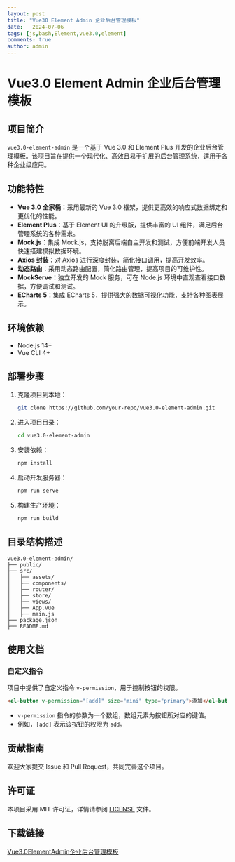 ```yaml
---
layout: post
title: "Vue30 Element Admin 企业后台管理模板"
date:   2024-07-06
tags: [js,bash,Element,vue3.0,element]
comments: true
author: admin
---
```

# Vue3.0 Element Admin 企业后台管理模板

## 项目简介

`vue3.0-element-admin` 是一个基于 Vue 3.0 和 Element Plus 开发的企业后台管理模板。该项目旨在提供一个现代化、高效且易于扩展的后台管理系统，适用于各种企业级应用。

## 功能特性

- **Vue 3.0 全家桶**：采用最新的 Vue 3.0 框架，提供更高效的响应式数据绑定和更优化的性能。
- **Element Plus**：基于 Element UI 的升级版，提供丰富的 UI 组件，满足后台管理系统的各种需求。
- **Mock.js**：集成 Mock.js，支持脱离后端自主开发和测试，方便前端开发人员快速搭建模拟数据环境。
- **Axios 封装**：对 Axios 进行深度封装，简化接口调用，提高开发效率。
- **动态路由**：采用动态路由配置，简化路由管理，提高项目的可维护性。
- **MockServe**：独立开发的 Mock 服务，可在 Node.js 环境中直观查看接口数据，方便调试和测试。
- **ECharts 5**：集成 ECharts 5，提供强大的数据可视化功能，支持各种图表展示。

## 环境依赖

- Node.js 14+
- Vue CLI 4+

## 部署步骤

1. 克隆项目到本地：
   ```bash
   git clone https://github.com/your-repo/vue3.0-element-admin.git
   ```

2. 进入项目目录：
   ```bash
   cd vue3.0-element-admin
   ```

3. 安装依赖：
   ```bash
   npm install
   ```

4. 启动开发服务器：
   ```bash
   npm run serve
   ```

5. 构建生产环境：
   ```bash
   npm run build
   ```

## 目录结构描述

```
vue3.0-element-admin/
├── public/
├── src/
│   ├── assets/
│   ├── components/
│   ├── router/
│   ├── store/
│   ├── views/
│   ├── App.vue
│   ├── main.js
├── package.json
├── README.md
```

## 使用文档

### 自定义指令

项目中提供了自定义指令 `v-permission`，用于控制按钮的权限。

```html
<el-button v-permission="[add]" size="mini" type="primary">添加</el-button>
```

- `v-permission` 指令的参数为一个数组，数组元素为按钮所对应的键值。
- 例如，`[add]` 表示该按钮的权限为 `add`。

## 贡献指南

欢迎大家提交 Issue 和 Pull Request，共同完善这个项目。

## 许可证

本项目采用 MIT 许可证，详情请参阅 [LICENSE](LICENSE) 文件。

## 下载链接

[Vue3.0ElementAdmin企业后台管理模板](https://pan.quark.cn/s/589d7c221c6f)